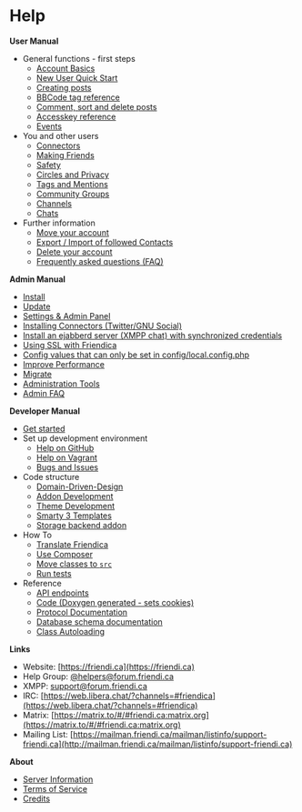 Help
====

**User Manual**

* General functions - first steps
	* [Account Basics](help/Account-Basics)
	* [New User Quick Start](help/Quick-Start-guide)
	* [Creating posts](help/Text_editor)
	* [BBCode tag reference](help/BBCode)
	* [Comment, sort and delete posts](help/Text_comment)
	* [Accesskey reference](help/Accesskeys)
	* [Events](help/events)
* You and other users
	* [Connectors](help/Connectors)
	* [Making Friends](help/Making-Friends)
	* [Safety](help/Safety)
	* [Circles and Privacy](help/Circles-and-Privacy)
	* [Tags and Mentions](help/Tags-and-Mentions)
	* [Community Groups](help/Groups)
	* [Channels](help/Channels)
	* [Chats](help/Chats)
* Further information
	* [Move your account](help/Move-Account)
	* [Export / Import of followed Contacts](help/Export-Import-Contacts)
	* [Delete your account](help/Remove-Account)
	* [Frequently asked questions (FAQ)](help/FAQ)

**Admin Manual**

* [Install](help/Install)
* [Update](help/Update)
* [Settings & Admin Panel](help/Settings)
* [Installing Connectors (Twitter/GNU Social)](help/Installing-Connectors)
* [Install an ejabberd server (XMPP chat) with synchronized credentials](help/install-ejabberd)
* [Using SSL with Friendica](help/SSL)
* [Config values that can only be set in config/local.config.php](help/Config)
* [Improve Performance](help/Improve-Performance)
* [Migrate](help/Migrate)
* [Administration Tools](help/tools)
* [Admin FAQ](help/FAQ-admin)

**Developer Manual**

* [Get started](help/Developers-Intro)
* Set up development environment
	* [Help on GitHub](help/GitHub)
	* [Help on Vagrant](help/Vagrant)
	* [Bugs and Issues](help/Bugs-and-Issues)
* Code structure
    * [Domain-Driven-Design](help/Developer-Domain-Driven-Design)
	* [Addon Development](help/Addons)
	* [Theme Development](help/themes)
	* [Smarty 3 Templates](help/smarty3-templates)
	* [Storage backend addon](help/AddonStorageBackend)
* How To
	* [Translate Friendica](help/translations)
	* [Use Composer](help/Composer)
	* [Move classes to `src`](help/Developer-How-To-Move-Classes-to-src)
	* [Run tests](help/Tests)
* Reference
	* [API endpoints](help/api)
	* [Code (Doxygen generated - sets cookies)](doc/html/)
	* [Protocol Documentation](help/Protocol)
	* [Database schema documentation](help/database)
	* [Class Autoloading](help/autoloader)

**Links**

* Website: [https://friendi.ca](https://friendi.ca)
* Help Group: [@helpers@forum.friendi.ca](https://forum.friendi.ca/~helpers)
* XMPP: [support@forum.friendi.ca](xmpp:support@forum.friendi.ca?join)
* IRC: [https://web.libera.chat/?channels=#friendica](https://web.libera.chat/?channels=#friendica)
* Matrix: [https://matrix.to/#/#friendi.ca:matrix.org](https://matrix.to/#/#friendi.ca:matrix.org)
* Mailing List: [https://mailman.friendi.ca/mailman/listinfo/support-friendi.ca](http://mailman.friendi.ca/mailman/listinfo/support-friendi.ca)


**About**

* [Server Information](friendica)
* [Terms of Service](tos)
* [Credits](credits)
